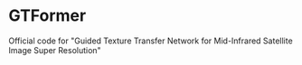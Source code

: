 # GTFormer
Official code for "Guided Texture Transfer Network for Mid-Infrared Satellite Image Super Resolution"
